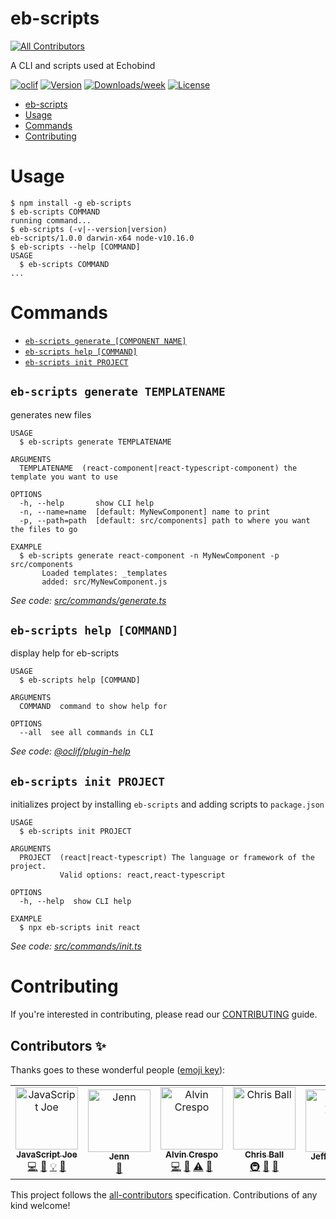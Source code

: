 # eb-scripts

[![All Contributors](https://img.shields.io/badge/all_contributors-5-orange.svg?style=flat-square)](#contributors)

A CLI and scripts used at Echobind

[![oclif](https://img.shields.io/badge/cli-oclif-brightgreen.svg)](https://oclif.io)
[![Version](https://img.shields.io/npm/v/eb-scripts.svg)](https://npmjs.org/package/eb-scripts)
[![Downloads/week](https://img.shields.io/npm/dw/eb-scripts.svg)](https://npmjs.org/package/eb-scripts)
[![License](https://img.shields.io/npm/l/eb-scripts.svg)](https://github.com/echobind/eb-scripts/blob/master/package.json)

<!-- toc -->

- [eb-scripts](#eb-scripts)
- [Usage](#usage)
- [Commands](#commands)
- [Contributing](#contributing)
  <!-- tocstop -->

# Usage

<!-- usage -->
```sh-session
$ npm install -g eb-scripts
$ eb-scripts COMMAND
running command...
$ eb-scripts (-v|--version|version)
eb-scripts/1.0.0 darwin-x64 node-v10.16.0
$ eb-scripts --help [COMMAND]
USAGE
  $ eb-scripts COMMAND
...
```
<!-- usagestop -->

# Commands

<!-- commands -->
* [`eb-scripts generate [COMPONENT NAME]`](#eb-scripts-generate-component-name)
* [`eb-scripts help [COMMAND]`](#eb-scripts-help-command)
* [`eb-scripts init PROJECT`](#eb-scripts-init-project)

## `eb-scripts generate TEMPLATENAME`

generates new files

```
USAGE
  $ eb-scripts generate TEMPLATENAME

ARGUMENTS
  TEMPLATENAME  (react-component|react-typescript-component) the template you want to use

OPTIONS
  -h, --help       show CLI help
  -n, --name=name  [default: MyNewComponent] name to print
  -p, --path=path  [default: src/components] path to where you want the files to go

EXAMPLE
  $ eb-scripts generate react-component -n MyNewComponent -p src/components
       Loaded templates: _templates
       added: src/MyNewComponent.js
```

_See code: [src/commands/generate.ts](https://github.com/echobind/eb-scripts/blob/v1.0.0/src/commands/generate.ts)_

## `eb-scripts help [COMMAND]`

display help for eb-scripts

```
USAGE
  $ eb-scripts help [COMMAND]

ARGUMENTS
  COMMAND  command to show help for

OPTIONS
  --all  see all commands in CLI
```

_See code: [@oclif/plugin-help](https://github.com/oclif/plugin-help/blob/v2.2.1/src/commands/help.ts)_

## `eb-scripts init PROJECT`

initializes project by installing `eb-scripts` and adding scripts to `package.json`

```
USAGE
  $ eb-scripts init PROJECT

ARGUMENTS
  PROJECT  (react|react-typescript) The language or framework of the project.
           Valid options: react,react-typescript

OPTIONS
  -h, --help  show CLI help

EXAMPLE
  $ npx eb-scripts init react
```

_See code: [src/commands/init.ts](https://github.com/echobind/eb-scripts/blob/v0.0.0-development/src/commands/init.ts)_
<!-- commandsstop -->

# Contributing

If you're interested in contributing, please read our [CONTRIBUTING](https://github.com/echobind/eb-scripts/blob/master/CONTRIBUTING.md) guide.

## Contributors ✨

Thanks goes to these wonderful people ([emoji key](https://allcontributors.org/docs/en/emoji-key)):

<!-- ALL-CONTRIBUTORS-LIST:START - Do not remove or modify this section -->
<!-- prettier-ignore -->
<table>
  <tr>
    <td align="center"><a href="https://jsjoe.io"><img src="https://avatars3.githubusercontent.com/u/3806031?v=4" width="100px;" alt="JavaScript Joe"/><br /><sub><b>JavaScript Joe</b></sub></a><br /><a href="https://github.com/echobind/eb-scripts/commits?author=jsjoeio" title="Code">💻</a> <a href="https://github.com/echobind/eb-scripts/commits?author=jsjoeio" title="Documentation">📖</a> <a href="#example-jsjoeio" title="Examples">💡</a> <a href="#maintenance-jsjoeio" title="Maintenance">🚧</a></td>
    <td align="center"><a href="https://github.com/cmejet"><img src="https://avatars3.githubusercontent.com/u/7119624?v=4" width="100px;" alt="Jenn"/><br /><sub><b>Jenn</b></sub></a><br /><a href="#review-cmejet" title="Reviewed Pull Requests">👀</a></td>
    <td align="center"><a href="http://alvincrespo.com"><img src="https://avatars0.githubusercontent.com/u/151311?v=4" width="100px;" alt="Alvin Crespo"/><br /><sub><b>Alvin Crespo</b></sub></a><br /><a href="https://github.com/echobind/eb-scripts/commits?author=alvincrespo" title="Code">💻</a> <a href="https://github.com/echobind/eb-scripts/commits?author=alvincrespo" title="Documentation">📖</a> <a href="https://github.com/echobind/eb-scripts/commits?author=alvincrespo" title="Tests">⚠️</a> <a href="#review-alvincrespo" title="Reviewed Pull Requests">👀</a></td>
    <td align="center"><a href="http://echobind.com"><img src="https://avatars1.githubusercontent.com/u/14339?v=4" width="100px;" alt="Chris Ball"/><br /><sub><b>Chris Ball</b></sub></a><br /><a href="#infra-cball" title="Infrastructure (Hosting, Build-Tools, etc)">🚇</a> <a href="#ideas-cball" title="Ideas, Planning, & Feedback">🤔</a> <a href="#review-cball" title="Reviewed Pull Requests">👀</a></td>
    <td align="center"><a href="http://jeffreyzhen.com"><img src="https://avatars0.githubusercontent.com/u/13550272?v=4" width="100px;" alt="Jeffrey Zhen"/><br /><sub><b>Jeffrey Zhen</b></sub></a><br /><a href="#review-jeffreyzhen" title="Reviewed Pull Requests">👀</a></td>
  </tr>
</table>

<!-- ALL-CONTRIBUTORS-LIST:END -->

This project follows the [all-contributors](https://github.com/all-contributors/all-contributors) specification. Contributions of any kind welcome!
